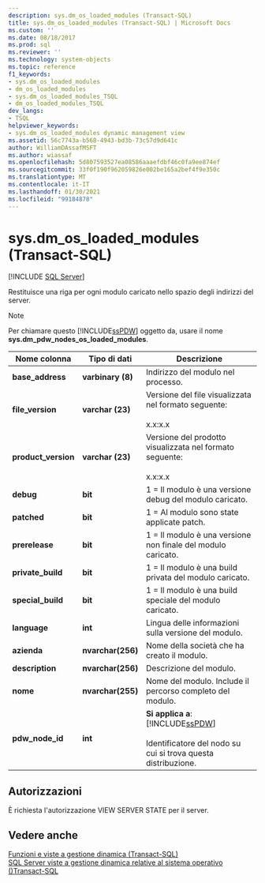 ```yaml
---
description: sys.dm_os_loaded_modules (Transact-SQL)
title: sys.dm_os_loaded_modules (Transact-SQL) | Microsoft Docs
ms.custom: ''
ms.date: 08/18/2017
ms.prod: sql
ms.reviewer: ''
ms.technology: system-objects
ms.topic: reference
f1_keywords:
- sys.dm_os_loaded_modules
- dm_os_loaded_modules
- sys.dm_os_loaded_modules_TSQL
- dm_os_loaded_modules_TSQL
dev_langs:
- TSQL
helpviewer_keywords:
- sys.dm_os_loaded_modules dynamic management view
ms.assetid: 56c7743a-b568-4943-bd3b-73c57d9d641c
author: WilliamDAssafMSFT
ms.author: wiassaf
ms.openlocfilehash: 5d807593527ea08586aaaefdbf46c0fa9ee874ef
ms.sourcegitcommit: 33f0f190f962059826e002be165a2bef4f9e350c
ms.translationtype: MT
ms.contentlocale: it-IT
ms.lasthandoff: 01/30/2021
ms.locfileid: "99184878"
---
```

# <a name="sysdm_os_loaded_modules-transact-sql"></a>sys.dm_os_loaded_modules (Transact-SQL)
[!INCLUDE [SQL Server](../../includes/applies-to-version/sqlserver.md)]

  Restituisce una riga per ogni modulo caricato nello spazio degli indirizzi del server.  
  
> [!NOTE]  
>  Per chiamare questo [!INCLUDE[ssPDW](../../includes/sspdw-md.md)] oggetto da, usare il nome **sys.dm_pdw_nodes_os_loaded_modules**.  
  
|Nome colonna|Tipo di dati|Descrizione|  
|-----------------|---------------|-----------------|  
|**base_address**|**varbinary (8)**|Indirizzo del modulo nel processo.|  
|**file_version**|**varchar (23)**|Versione del file visualizzata nel formato seguente:<br /><br /> x.x:x.x|  
|**product_version**|**varchar (23)**|Versione del prodotto visualizzata nel formato seguente:<br /><br /> x.x:x.x|  
|**debug**|**bit**|1 = Il modulo è una versione debug del modulo caricato.|  
|**patched**|**bit**|1 = Al modulo sono state applicate patch.|  
|**prerelease**|**bit**|1 = Il modulo è una versione non finale del modulo caricato.|  
|**private_build**|**bit**|1 = Il modulo è una build privata del modulo caricato.|  
|**special_build**|**bit**|1 = Il modulo è una build speciale del modulo caricato.|  
|**language**|**int**|Lingua delle informazioni sulla versione del modulo.|  
|**azienda**|**nvarchar(256)**|Nome della società che ha creato il modulo.|  
|**description**|**nvarchar(256)**|Descrizione del modulo.|  
|**nome**|**nvarchar(255)**|Nome del modulo. Include il percorso completo del modulo.|  
|**pdw_node_id**|**int**|**Si applica a**: [!INCLUDE[ssPDW](../../includes/sspdw-md.md)]<br /><br /> Identificatore del nodo su cui si trova questa distribuzione.|  
  
## <a name="permissions"></a>Autorizzazioni  
 È richiesta l'autorizzazione VIEW SERVER STATE per il server.  
  
## <a name="see-also"></a>Vedere anche  
 [Funzioni e viste a gestione dinamica &#40;Transact-SQL&#41;](~/relational-databases/system-dynamic-management-views/system-dynamic-management-views.md)   
 [SQL Server viste a gestione dinamica relative al sistema operativo &#40;&#41;Transact-SQL ](../../relational-databases/system-dynamic-management-views/sql-server-operating-system-related-dynamic-management-views-transact-sql.md)  
  
  
